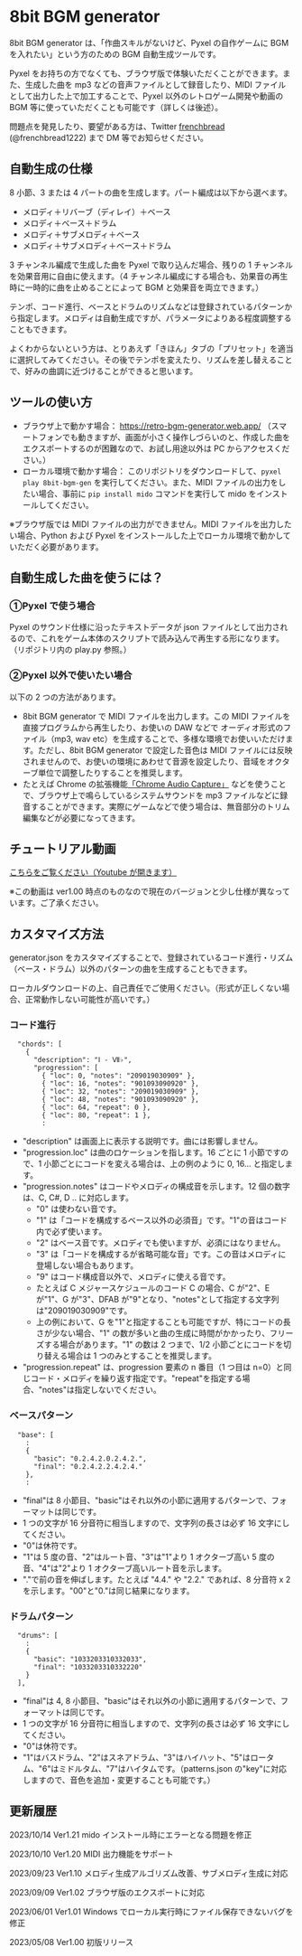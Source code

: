 # 8bit BGM generator

8bit BGM generator は、「作曲スキルがないけど、Pyxel の自作ゲームに BGM を入れたい」という方のための BGM 自動生成ツールです。

Pyxel をお持ちの方でなくても、ブラウザ版で体験いただくことができます。また、生成した曲を mp3 などの音声ファイルとして録音したり、MIDI ファイルとして出力した上で加工することで、Pyxel 以外のレトロゲーム開発や動画の BGM 等に使っていただくことも可能です（詳しくは後述）。

問題点を発見したり、要望がある方は、Twitter [frenchbread](https://twitter.com/frenchbread1222) (@frenchbread1222) まで DM 等でお知らせください。

## 自動生成の仕様

8 小節、3 または 4 パートの曲を生成します。パート編成は以下から選べます。

- メロディ＋リバーブ（ディレイ）＋ベース
- メロディ＋ベース＋ドラム
- メロディ＋サブメロディ＋ベース
- メロディ＋サブメロディ＋ベース＋ドラム

3 チャンネル編成で生成した曲を Pyxel で取り込んだ場合、残りの 1 チャンネルを効果音用に自由に使えます。（4 チャンネル編成にする場合も、効果音の再生時に一時的に曲を止めることによって BGM と効果音を両立できます。）

テンポ、コード進行、ベースとドラムのリズムなどは登録されているパターンから指定します。メロディは自動生成ですが、パラメータによりある程度調整することもできます。

よくわからないという方は、とりあえず「きほん」タブの「プリセット」を適当に選択してみてください。その後でテンポを変えたり、リズムを差し替えることで、好みの曲調に近づけることができると思います。

## ツールの使い方

- ブラウザ上で動かす場合： https://retro-bgm-generator.web.app/ （スマートフォンでも動きますが、画面が小さく操作しづらいのと、作成した曲をエクスポートするのが困難なので、お試し用途以外は PC からアクセスください。）
- ローカル環境で動かす場合： このリポジトリをダウンロードして、`pyxel play 8bit-bgm-gen` を実行してください。また、MIDI ファイルの出力をしたい場合、事前に `pip install mido` コマンドを実行して mido をインストールしてください。

※ブラウザ版では MIDI ファイルの出力ができません。MIDI ファイルを出力したい場合、Python および Pyxel をインストールした上でローカル環境で動かしていただく必要があります。

## 自動生成した曲を使うには？

### ①Pyxel で使う場合

Pyxel のサウンド仕様に沿ったテキストデータが json ファイルとして出力されるので、これをゲーム本体のスクリプトで読み込んで再生する形になります。（リポジトリ内の play.py 参照。）

### ②Pyxel 以外で使いたい場合

以下の 2 つの方法があります。

- 8bit BGM generator で MIDI ファイルを出力します。この MIDI ファイルを直接プログラムから再生したり、お使いの DAW などで オーディオ形式のファイル（mp3, wav etc）を生成することで、多様な環境でお使いいただけます。ただし、8bit BGM generator で設定した音色は MIDI ファイルには反映されませんので、お使いの環境にあわせて音源を設定したり、音域をオクターブ単位で調整したりすることを推奨します。
- たとえば Chrome の拡張機能[「Chrome Audio Capture」](https://chrome.google.com/webstore/detail/chrome-audio-capture/kfokdmfpdnokpmpbjhjbcabgligoelgp) などを使うことで、ブラウザ上で鳴らしているシステムサウンドを mp3 ファイルなどに録音することができます。実際にゲームなどで使う場合は、無音部分のトリム編集などが必要になってきます。

## チュートリアル動画

[こちらをご覧ください（Youtube が開きます）](https://youtu.be/aacS2atOeQ4)

※この動画は ver1.00 時点のものなので現在のバージョンと少し仕様が異なっています。ご了承ください。

## カスタマイズ方法

generator.json をカスタマイズすることで、登録されているコード進行・リズム（ベース・ドラム）以外のパターンの曲を生成することもできます。

ローカルダウンロードの上、自己責任でご使用ください。（形式が正しくない場合、正常動作しない可能性が高いです。）

### コード進行

```
  "chords": [
    {
      "description": "Ⅰ - Ⅶ♭",
      "progression": [
        { "loc": 0, "notes": "209019030909" },
        { "loc": 16, "notes": "901093090920" },
        { "loc": 32, "notes": "209019030909" },
        { "loc": 48, "notes": "901093090920" },
        { "loc": 64, "repeat": 0 },
        { "loc": 80, "repeat": 1 },
        :
```

- "description" は画面上に表示する説明です。曲には影響しません。
- "progression.loc" は曲のロケーションを指します。16 ごとに 1 小節ですので、1 小節ごとにコードを変える場合は、上の例のように 0, 16... と指定します。
- "progression.notes" はコードやメロディの構成音を示します。12 個の数字は、C, C#, D .. に対応します。
  - "0" は使わない音です。
  - "1" は「コードを構成するベース以外の必須音」です。"1"の音はコード内で必ず使います。
  - "2" はベース音です。メロディでも使いますが、必須にはなりません。
  - "3" は「コードを構成するが省略可能な音」です。この音はメロディに登場しない場合もあります。
  - "9" はコード構成音以外で、メロディに使える音です。
  - たとえば C メジャースケジュールのコード C の場合、C が"2"、E が"1"、G が"3"、DFAB が"9"となり、"notes"として指定する文字列は"209019030909"です。
  - 上の例において、G を"1"と指定することも可能ですが、特にコードの長さが少ない場合、"1" の数が多いと曲の生成に時間がかかったり、フリーズする場合があります。"1" の数は 2 つまで、1/2 小節ごとにコードを切り替える場合は 1 つのみとすることを推奨します。
- "progression.repeat" は、progression 要素の n 番目（1 つ目は n=0）と同じコード・メロディを繰り返す指定です。"repeat"を指定する場合、"notes"は指定しないでください。

### ベースパターン

```
  "base": [
    :
    {
      "basic": "0.2.4.2.0.2.4.2.",
      "final": "0.2.4.2.2.4.2.4."
    },
    :
```

- "final"は 8 小節目、"basic"はそれ以外の小節に適用するパターンで、フォーマットは同じです。
- 1 つの文字が 16 分音符に相当しますので、文字列の長さは必ず 16 文字にしてください。
- "0"は休符です。
- "1"は 5 度の音、"2"はルート音、"3"は"1"より 1 オクターブ高い 5 度の音、"4"は"2"より 1 オクターブ高いルート音を示します。
- "."で前の音を伸ばします。たとえば "4.4." や "2.2." であれば、8 分音符 x 2 を示します。"00"と"0."は同じ結果になります。

### ドラムパターン

```
  "drums": [
    :
    {
      "basic": "1033203310332033",
      "final": "1033203310332220"
    }
  ],
```

- "final"は 4, 8 小節目、"basic"はそれ以外の小節に適用するパターンで、フォーマットは同じです。
- 1 つの文字が 16 分音符に相当しますので、文字列の長さは必ず 16 文字にしてください。
- "0"は休符です。
- "1"はバスドラム、"2"はスネアドラム、"3"はハイハット、"5"はロータム、"6"はミドルタム、"7"はハイタムです。（patterns.json の"key"に対応しますので、音色を追加・変更することも可能です。）

## 更新履歴

2023/10/14 Ver1.21 mido インストール時にエラーとなる問題を修正

2023/10/10 Ver1.20 MIDI 出力機能をサポート

2023/09/23 Ver1.10 メロディ生成アルゴリズム改善、サブメロディ生成に対応

2023/09/09 Ver1.02 ブラウザ版のエクスポートに対応

2023/06/01 Ver1.01 Windows でローカル実行時にファイル保存できないバグを修正

2023/05/08 Ver1.00 初版リリース
